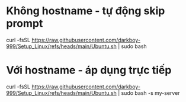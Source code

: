 # Không hostname - tự động skip prompt
curl -fsSL https://raw.githubusercontent.com/darkboy-999/Setup_Linux/refs/heads/main/Ubuntu.sh | sudo bash

# Với hostname - áp dụng trực tiếp
curl -fsSL https://raw.githubusercontent.com/darkboy-999/Setup_Linux/refs/heads/main/Ubuntu.sh | sudo bash -s my-server
